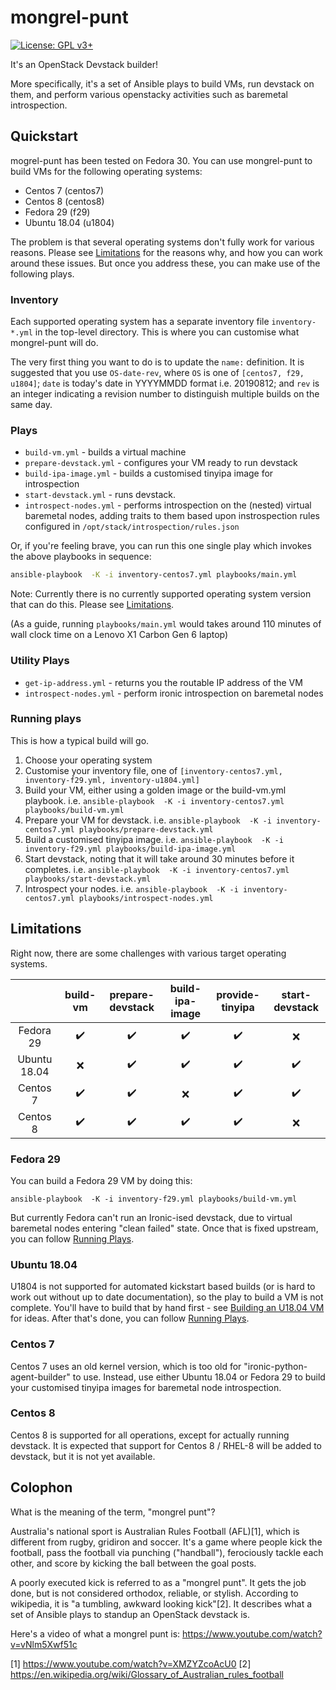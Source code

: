# mongrel-punt
[![License: GPL v3+](https://img.shields.io/badge/license-GPL%20v3%2B-blue.svg)](http://www.gnu.org/licenses/gpl-3.0)

It's an OpenStack Devstack builder!

More specifically, it's a set of Ansible plays to build VMs, run devstack on them, and perform various openstacky activities such as baremetal introspection.

## Quickstart

mogrel-punt has been tested on Fedora 30.  You can use mongrel-punt to build VMs for the following operating systems:
* Centos 7 (centos7)
* Centos 8 (centos8)
* Fedora 29 (f29)
* Ubuntu 18.04 (u1804)

The problem is that several operating systems don't fully work for various reasons.  Please see [Limitations](#limitations) for the reasons why, and how you can work around these issues.  But once you address these, you can make use of the following plays.

### Inventory

Each supported operating system has a separate inventory file `inventory-*.yml` in the top-level directory.  This is where you can customise what mongrel-punt will do.

The very first thing you want to do is to update the `name:` definition.  It is suggested that you use `OS-date-rev`, where `OS` is one of `[centos7, f29, u1804]`; `date` is today's date in YYYYMMDD format i.e. 20190812; and `rev` is an integer indicating a revision number to distinguish multiple builds on the same day.

### Plays

* `build-vm.yml` - builds a virtual machine
* `prepare-devstack.yml` - configures your VM ready to run devstack
* `build-ipa-image.yml` - builds a customised tinyipa image for introspection
* `start-devstack.yml` - runs devstack.  
* `introspect-nodes.yml` - performs introspection on the (nested) virtual baremetal nodes, adding traits to them based upon instrospection rules configured in `/opt/stack/introspection/rules.json`

Or, if you're feeling brave, you can run this one single play which invokes the above playbooks in sequence:
```sh
ansible-playbook  -K -i inventory-centos7.yml playbooks/main.yml
```
Note: Currently there is no currently supported operating system version that can do this.  Please see [Limitations](#limitations).

(As a guide, running `playbooks/main.yml` would takes around 110 minutes of wall clock time on a Lenovo X1 Carbon Gen 6 laptop)

### Utility Plays
* `get-ip-address.yml` - returns you the routable IP address of the VM
* `introspect-nodes.yml` - perform ironic introspection on baremetal nodes

### Running plays

This is how a typical build will go.

1. Choose your operating system
1. Customise your inventory file, one of `[inventory-centos7.yml, inventory-f29.yml, inventory-u1804.yml]`
1. Build your VM, either using a golden image or the build-vm.yml playbook.  i.e. `ansible-playbook  -K -i inventory-centos7.yml playbooks/build-vm.yml`
1. Prepare your VM for devstack. i.e. `ansible-playbook  -K -i inventory-centos7.yml playbooks/prepare-devstack.yml`
1. Build a customised tinyipa image.  i.e. `ansible-playbook  -K -i inventory-f29.yml playbooks/build-ipa-image.yml`
1. Start devstack, noting that it will take around 30 minutes before it completes. i.e. `ansible-playbook  -K -i inventory-centos7.yml playbooks/start-devstack.yml`
1. Introspect your nodes.  i.e. `ansible-playbook  -K -i inventory-centos7.yml playbooks/introspect-nodes.yml`

## Limitations

Right now, there are some challenges with various target operating systems.

|              | build-vm | prepare-devstack | build-ipa-image | provide-tinyipa | start-devstack |
|:------------:|:--------:|:----------------:|:---------------:|:---------------:|:--------------:|
| Fedora 29    |:heavy_check_mark:|:heavy_check_mark:|:heavy_check_mark:|:heavy_check_mark:|:x:               |
| Ubuntu 18.04 |:x:               |:heavy_check_mark:|:heavy_check_mark:|:heavy_check_mark:|:heavy_check_mark:|
| Centos 7     |:heavy_check_mark:|:heavy_check_mark:|:x:               |:heavy_check_mark:|:heavy_check_mark:|
| Centos 8     |:heavy_check_mark:|:heavy_check_mark:|:heavy_check_mark:|:heavy_check_mark:|:x:|

### Fedora 29

You can build a Fedora 29 VM by doing this:

`ansible-playbook  -K -i inventory-f29.yml playbooks/build-vm.yml`

But currently Fedora can't run an Ironic-ised devstack, due to virtual baremetal nodes entering "clean failed" state.  Once that is fixed upstream, you can follow [Running Plays](#Running-plays).

### Ubuntu 18.04

U1804 is not supported for automated kickstart based builds (or is hard to work out without up to date documentation), so the play to build a VM is not complete.  You'll have to build that by hand first - see [Building an U18.04 VM](doc/Building-U1804-VM.md) for ideas.  After that's done, you can follow [Running Plays](#Running-plays).

### Centos 7

Centos 7 uses an old kernel version, which is too old for "ironic-python-agent-builder" to use.  Instead, use either Ubuntu 18.04 or Fedora 29 to build your customised tinyipa images for baremetal node introspection.

### Centos 8

Centos 8 is supported for all operations, except for actually running devstack.  It is expected that support for Centos 8 / RHEL-8 will be added to devstack, but it is not yet available.

## Colophon

What is the meaning of the term, "mongrel punt"?

Australia's national sport is Australian Rules Football (AFL)[1], which is different from rugby, gridiron and soccer.  It's a game where people kick the football, pass the football via punching ("handball"), ferociously tackle each other, and score by kicking the ball between the goal posts.

A poorly executed kick is referred to as a "mongrel punt".  It gets the job done, but is not considered orthodox, reliable, or stylish.  According to wikipedia, it is "a tumbling, awkward looking kick"[2].  It describes what a set of Ansible plays to standup an OpenStack devstack is.

Here's a video of what a mongrel punt is: https://www.youtube.com/watch?v=vNlm5Xwf51c

[1] https://www.youtube.com/watch?v=XMZYZcoAcU0
[2] https://en.wikipedia.org/wiki/Glossary_of_Australian_rules_football

